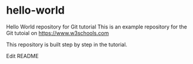 # hello-world
Hello World repository for Git tutorial
This is an example repository for the Git tutoial on https://www.w3schools.com

This repository is built step by step in the tutorial.

Edit README
